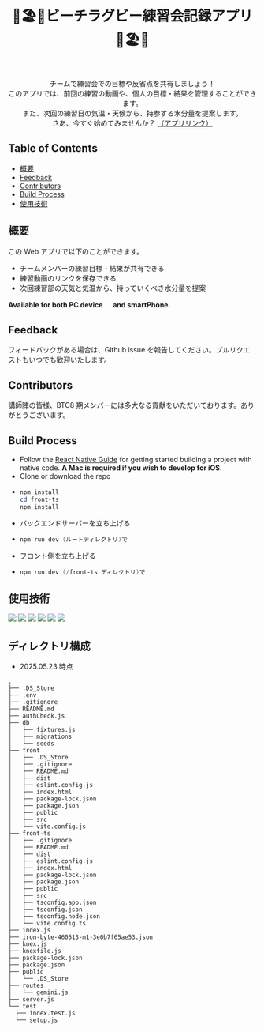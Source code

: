 
<h1 align="center"> 🏈🏖️🚀ビーチラグビー練習会記録アプリ🚀🏖️🏈 </h1> <br>
<p align="center">
チームで練習会での目標や反省点を共有しましょう！
<br/>
このアプリでは、前回の練習の動画や、個人の目標・結果を管理することができます。
<br/>
また、次回の練習日の気温・天候から、持参する水分量を提案します。
<br/>
さあ、今すぐ始めてみませんか？
  <a href="https://beachrubby-workout-app.onrender.com/">
    （アプリリンク）
  </a>
</p>

<!-- START doctoc generated TOC please keep comment here to allow auto update -->
<!-- DON'T EDIT THIS SECTION, INSTEAD RE-RUN doctoc TO UPDATE -->

## Table of Contents

- [概要](#概要)
- [Feedback](#feedback)
- [Contributors](#contributors)
- [Build Process](#build-process)
- [使用技術](#使用技術)


<!-- END doctoc generated TOC please keep comment here to allow auto update -->

## 概要

この Web アプリで以下のことができます。

- チームメンバーの練習目標・結果が共有できる
- 練習動画のリンクを保存できる
- 次回練習部の天気と気温から、持っていくべき水分量を提案

**Available for both PC device 　 and smartPhone.**

## Feedback

フィードバックがある場合は、Github issue を報告してください。プルリクエストもいつでも歓迎いたします。

## Contributors

講師陣の皆様、BTC8 期メンバーには多大なる貢献をいただいております。ありがとうございます。

## Build Process

- Follow the [React Native Guide](https://facebook.github.io/react-native/docs/getting-started.html) for getting started building a project with native code. **A Mac is required if you wish to develop for iOS.**
- Clone or download the repo
- ```powershell
  npm install 
  cd front-ts
  npm install
  ```
- バックエンドサーバーを立ち上げる
- ```powershell
  npm run dev (ルートディレクトリ)で 
  ```
- フロント側を立ち上げる
- ```powershell
  npm run dev (/front-ts ディレクトリ)で 
  ```

## 使用技術
<img src="https://img.shields.io/badge/-React-00bfff.svg?logo=react&style=flat">
<img src="https://img.shields.io/badge/-TypeScript-0000cd.svg?logo=typescript&style=flat">
<img src="https://img.shields.io/badge/-mui-8a2be2.svg?logo=mui&style=flat">
<img src="https://img.shields.io/badge/-Express-ffa500.svg?logo=express&style=flat">
<img src="https://img.shields.io/badge/-Knex-019733.svg?logo=knex&style=flat">
<img src="https://img.shields.io/badge/-Postgre-00ffff.svg?logo=postgresql&style=flat">


## ディレクトリ構成
- 2025.05.23 時点
<!-- Treeコマンドを使ってディレクトリ構成を記載 -->
  ```
.
├── .DS_Store
├── .env
├── .gitignore
├── README.md
├── authCheck.js
├── db
│   ├── fixtures.js
│   ├── migrations
│   └── seeds
├── front
│   ├── .DS_Store
│   ├── .gitignore
│   ├── README.md
│   ├── dist
│   ├── eslint.config.js
│   ├── index.html
│   ├── package-lock.json
│   ├── package.json
│   ├── public
│   ├── src
│   └── vite.config.js
├── front-ts
│   ├── .gitignore
│   ├── README.md
│   ├── dist
│   ├── eslint.config.js
│   ├── index.html
│   ├── package-lock.json
│   ├── package.json
│   ├── public
│   ├── src
│   ├── tsconfig.app.json
│   ├── tsconfig.json
│   ├── tsconfig.node.json
│   └── vite.config.ts
├── index.js
├── iron-byte-460513-m1-3e0b7f65ae53.json
├── knex.js
├── knexfile.js
├── package-lock.json
├── package.json
├── public
│   └── .DS_Store
├── routes
│   └── gemini.js
├── server.js
└── test
    ├── index.test.js
    └── setup.js
  ```
